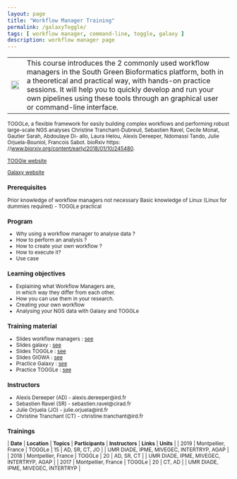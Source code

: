 ```yaml
---
layout: page
title: "Workflow Manager Training"
permalink: /galaxyToggle/
tags: [ workflow manager, command-line, toggle, galaxy ]
description: workflow manager page
---
```

<table class="table-contact">
<tr>
<td><img width="200%" class="img-responsive" src="{{ site.url }}/images/trainings-workflowmanager.png" alt="" />
</td>
<td>
This course introduces the 2 commonly used workflow managers in the South Green Bioformatics platform, both in a theoretical and practical way, with hands-on practice sessions. It will help you to quickly develop and run your own pipelines using these tools through an graphical user or command-line interface.
</td>
</tr>
</table>

<small>TOGGLe, a flexible framework for easily building complex workflows and performing robust large-scale NGS analyses
Christine Tranchant-Dubreuil, Sebastien Ravel, Cecile Monat, Gautier Sarah, Abdoulaye Di- allo, Laura Helou, Alexis Dereeper, Ndomassi Tando, Julie Orjuela-Bouniol, Francois Sabot. bioRxiv https: //www.biorxiv.org/content/early/2018/01/10/245480.

[TOGGle website](http://toggle.southgreen.fr)

[Galaxy website](http://galaxy.southgreen.fr/galaxy/)

### Prerequisites
Prior knowledge of workflow managers not necessary 
Basic knowledge of Linux (Linux for dummies required) - TOGGLe practical

<div id="colonne1">
<h3>Program</h3>
<ul>
<li>Why using a workflow manager to analyse data ?</li>
<li>How to perform an analysis ?</li>
<li>How to create your own workflow ? </li>
<li>How to execute it? </li>
<li>Use case</li>
</ul>
</div>

<div id="colonne2">
<h3>Learning objectives</h3>
<ul>
<li>Explaining what Workflow Managers are,<br>in which way they differ from each other.</li>
<li>How you can use them in your research.</li>
<li>Creating your own workflow</li> 
<li>Analysing your NGS data with Galaxy and TOGGLe</li>
</ul>
</div>

<div id="colonne3">
<h3>Training material</h3>
<ul>
<li>Slides workflow managers : <a target="_blank" href="{{ site.url }}/files/workflowManager-french.pdf">see</a></li>
<li>Slides galaxy : <a target="_blank" href="http://galaxyproject.github.io/training-material/topics/introduction/slides/introduction.html">see</a></li>
<li>Slides TOGGLe : <a target="_blank" href="{{ site.url }}/files//Workflow2019-TOGGLe.pdf">see</a></li>
<li>Slides GIGWA : <a target="_blank" href="{{ site.url }}/files//Gigwa_training.pdf">see</a></li>
<li>Practice Galaxy : <a target="_blank" href="{{ site.url }}/linux/galaxyPractice/">see</a></li>
<li>Practice TOGGLe : <a target="_blank" href="{{ site.url }}/linux/togglePractice">see</a></li>  
</ul>
</div>

<div id="nextInline" class="clearfix">
<h3>Instructors</h3>
<ul>
<li>Alexis Dereeper (AD) - alexis.dereeper@ird.fr</li>
<li>Sebastien Ravel (SR) - sebastien.ravel@cirad.fr</li>
<li>Julie Orjuela (JO) - julie.orjuela@ird.fr</li>
<li>Christine Tranchant (CT) - christine.tranchant@ird.fr</li></ul>

</div>

### Trainings

| **Date** | **Location** | **Topics** | **Participants** | **Instructors** | **Links** | **Units** |
| 2019 | Montpellier, France | TOGGLe  | 15 | AD, SR, CT, JO | | UMR DIADE, IPME, MIVEGEC, INTERTRYP, AGAP |
| 2018 | Montpellier, France | TOGGLe  | 20 | AD, SR, CT | | UMR DIADE, IPME, MIVEGEC, INTERTRYP, AGAP |
| 2017 | Montpellier, France | TOGGLe  | 20 | CT, AD | | UMR DIADE, IPME, MIVEGEC, INTERTRYP |



